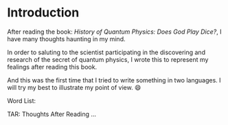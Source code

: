 # Introduction

After reading the book: *History of Quantum Physics: Does God Play Dice?*, I have many thoughts haunting in my mind.

In order to saluting to the scientist participating in the discovering and research of the secret of quantum physics, I wrote this to represent my fealings after reading this book.

And this was the first time that I tried to write something in two languages. I will try my best to illustrate my point of view. :smile:

Word List:

TAR: Thoughts After Reading ...
